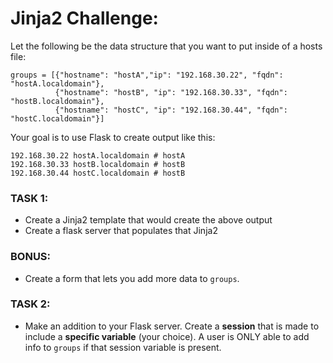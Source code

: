 # Jinja2 Challenge:

Let the following be the data structure that you want to put inside of a hosts file:

    groups = [{"hostname": "hostA","ip": "192.168.30.22", "fqdn": "hostA.localdomain"},
              {"hostname": "hostB", "ip": "192.168.30.33", "fqdn": "hostB.localdomain"},
              {"hostname": "hostC", "ip": "192.168.30.44", "fqdn": "hostC.localdomain"}]

Your goal is to use Flask to create output like this:

    192.168.30.22 hostA.localdomain # hostA
    192.168.30.33 hostB.localdomain # hostB
    192.168.30.44 hostC.localdomain # hostB

### TASK 1:
- Create a Jinja2 template that would create the above output
- Create a flask server that populates that Jinja2

### BONUS:
- Create a form that lets you add more data to `groups`.

### TASK 2:
- Make an addition to your Flask server. Create a **session** that is made to include a **specific variable** (your choice). A user is ONLY able to add info to `groups` if that session variable is present.

<!-- 
# Undercloud Host FQDNs
{% for host in groups %}
   <h4><span>{{ host.ip }}   {{ host.fqdn }} # {{ host.hostname }}</span></h4>
   {% endfor %}


#!/usr/bin/env python3

from flask import Flask
from flask import session
from flask import render_template
from flask import redirect
from flask import url_for
from flask import request

app = Flask(__name__)
app.secret_key = "any random string"
groups = [{"hostname": "hostA", "ip": "192.168.30.22", "fqdn": "hostA.localdomain"},
          {"hostname": "hostB", "ip": "192.168.30.33", "fqdn": "hostB.localdomain"},
          {"hostname": "hostC", "ip": "192.168.30.44", "fqdn": "hostC.localdomain"}]

## If the user hits the root of our API
@app.route("/")
def index():
  ## if the key "username" has a value in session
  if "username" in session:
    username = session["username"]
    return redirect(url_for("adder"))

  ## if the key "username" does not have a value in session
  return "You are not logged in <br><a href = '/login'></b>" + \
      "click here to log in</b></a>"

@app.route("/add_ip", methods=["POST", "GET"])
def adder():
    if "username" in session:
        if request.method == "POST":
            hostname = request.form.get("hostname")
            ip = request.form.get("ip")
            fqdn = request.form.get("fqdn")
            groups.append({"hostname": hostname, "ip": ip, "fqdn": fqdn})
            print(groups)
            return redirect(url_for('adder'))
        else:
            print("Groups again")
            print(groups)
            return render_template("hostsfile.html", groups=groups)
    else:
        return redirect(url_for("login"))


## If the user hits /login with a GET or POST
@app.route("/login", methods = ["GET", "POST"])
def login():
   ## if you sent us a POST because you clicked the login button
   if request.method == "POST":

      ## request.form["xyzkey"]: use indexing if you know the key exists
      ## request.form.get("xyzkey"): use get if the key might not exist
      session["username"] = request.form.get("username")

      if session["username"] == "Chad":
          return redirect(url_for("index"))
      else:
          return redirect(url_for("login"))

   ## return this HTML data if you send us a GET
   return """
   <form action = "" method = "post">
      <p><input type = text name = username></p>
      <p><input type = submit value = Login></p>
   </form>
  """

@app.route("/logout")
def logout():
   # remove the username from the session if it is there
   session.pop("username", None)
   return redirect(url_for("index"))

if __name__ == "__main__":
  app.run(host="127.0.0.1", port=2224)
-->

